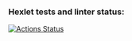 ### Hexlet tests and linter status:
[![Actions Status](https://github.com/Rsyu/java-project-71/actions/workflows/hexlet-check.yml/badge.svg)](https://github.com/Rsyu/java-project-71/actions)